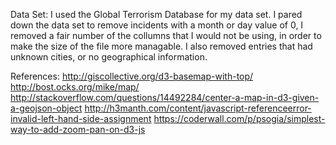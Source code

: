 
Data Set:
I used the Global Terrorism Database for my data set.
I pared down the data set to remove incidents with a month or day value of 0,
I removed a fair number of the collumns that I would not be using, in order to 
make the size of the file more managable. I also removed entries that had
unknown cities, or no geographical information.





References:
http://giscollective.org/d3-basemap-with-top/
http://bost.ocks.org/mike/map/
http://stackoverflow.com/questions/14492284/center-a-map-in-d3-given-a-geojson-object
http://h3manth.com/content/javascript-referenceerror-invalid-left-hand-side-assignment
https://coderwall.com/p/psogia/simplest-way-to-add-zoom-pan-on-d3-js